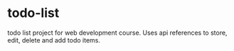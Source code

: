 # todo-list

todo list project for web development course. Uses api references to store, edit, delete and add todo items. 
